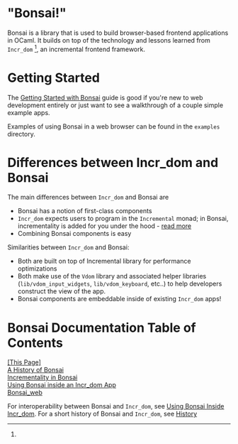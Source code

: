 "Bonsai!"
=========

Bonsai is a library that is used to build browser-based frontend applications
in OCaml.  It builds on top of the technology and lessons learned from
`Incr_dom` [^incr_dom], an incremental frontend framework.

# Getting Started

The [Getting Started with Bonsai](./docs/getting_started/index.md)
guide is good if you're new to web development entirely or just want
to see a walkthrough of a couple simple example apps.

Examples of using Bonsai in a web browser can be found in the
`examples` directory.

# Differences between Incr_dom and Bonsai

The main differences between `Incr_dom` and Bonsai are

- Bonsai has a notion of first-class components
- `Incr_dom` expects users to program in the `Incremental` monad; in Bonsai,
  incrementality is added for you under the hood -
  [read more](./docs/incremental/incrementality.md)
- Combining Bonsai components is easy

Similarities between `Incr_dom` and Bonsai:

- Both are built on top of Incremental library for performance optimizations
- Both make use of the `Vdom` library and associated helper libraries
  (`lib/vdom_input_widgets`, `lib/vdom_keyboard`, etc..) to help developers
  construct the view of the app.
- Bonsai components are embeddable inside of existing `Incr_dom` apps!

# Bonsai Documentation Table of Contents

<!-- This table-of-contents is very dependent on the exact whitespace present.
Pandoc really wants to stick paragraph <p> nodes any time that there's even a trace of
whitespace in between these html nodes... -->
<div class="toc_node"> <a href="./README.md"> [This Page] </a>
<div class="toc_node"> <a href="./docs/blogs/history.md"> A History of Bonsai </a></div>
<div class="toc_node"> <a href="./docs/incremental/incrementality.md"> Incrementality in Bonsai </a></div>
<div class="toc_node"> <a href="./docs/incremental/inside_incr_dom.md"> Using Bonsai inside an Incr_dom App </a></div>
<div class="toc_node"> <a href="./docs/bonsai_web.md"> Bonsai_web </a></div>
</div>
</div>

[^incr_dom]:
  For interoperability between Bonsai and `Incr_dom`, see [Using Bonsai Inside
  Incr_dom](./docs/incremental/inside_incr_dom.md).
  For a short history of Bonsai and `Incr_dom`, see [History](./docs/blogs/history.md)
